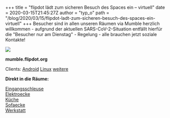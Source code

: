 +++
title = "flipdot lädt zum sicheren Besuch des Spaces ein – virtuell"
date = 2020-03-15T21:45:27Z
author = "typ_o"
path = "/blog/2020/03/15/flipdot-ladt-zum-sicheren-besuch-des-spaces-ein-virtuell"
+++
Besucher sind in allen unseren Räumen via Mumble herzlich willkommen -
aufgrund der aktuellen SARS-CoV-2-Situation entfällt hierfür die
"Besucher nur am Dienstag" - Regelung - alle brauchen jetzt soziale
Kontakte!

![](/media/asdfg.serendipityThumb.jpeg)

**mumble.flipdot.org**

Clients:
[Android](https://play.google.com/store/apps/details?id=com.morlunk.mumbleclient.free&hl=de "momble android")
[Linux](https://wiki.mumble.info/wiki/Installing_Mumble "mumble linux")
[weitere](https://www.mumble.info/downloads/)

**Direkt in die Räume:**

[Eingangsschleuse]( "mumble")  
[Elektroecke]( "mumble")  
[Küche]( "mumble")  
[Sofaecke]( "mumble")  
[Werkstatt]( "mumble")  

